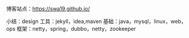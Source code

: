博客站点：https://swa19.github.io/

小结：design
工具：jekyll，idea,maven
基础：java，mysql，linux，web，ops
框架：netty，spring，dubbo，netty，zookeeper


